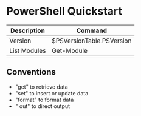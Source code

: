# PowerShell Quickstart

| Description          | Command                                   | 
|----------------------|-------------------------------------------|
| Version              | $PSVersionTable.PSVersion                 |
| List Modules         | Get-Module                                |

## Conventions
- "get" to retrieve data
- "set" to insert or update data
- "format" to format data
- " out" to direct output
